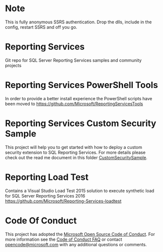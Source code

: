 # Note
This is fully anonymous SSRS authentication. 
Drop the dlls, include in the config, restart SSRS and off you go.

# Reporting Services
Git repo for SQL Server Reporting Services samples and community projects

# Reporting Services PowerShell Tools
In order to provide a better install experience the PowerShell scripts have been moved to https://github.com/Microsoft/ReportingServicesTools

# Reporting Services Custom Security Sample
This project will help you to get started with how to deploy a custom security extension to SQL Reporting Services.
For more details please check out the read me document in this folder [CustomSecuritySample](https://github.com/Microsoft/Reporting-Services/tree/master/CustomSecuritySample).

# Reporting Load Test
Contains a Visual Studio Load Test 2015 solution to execute synthetic load for SQL Server Reporting Services 2016 
https://github.com/Microsoft/Reporting-Services-loadtest

# Code Of Conduct
This project has adopted the [Microsoft Open Source Code of
Conduct](https://opensource.microsoft.com/codeofconduct/).
For more information see the [Code of Conduct
FAQ](https://opensource.microsoft.com/codeofconduct/faq/) or
contact [opencode@microsoft.com](mailto:opencode@microsoft.com)
with any additional questions or comments.

